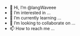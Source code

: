 - 👋 Hi, I’m @langWaveee
- 👀 I’m interested in ...
- 🌱 I’m currently learning ...
- 💞️ I’m looking to collaborate on ...
- 📫 How to reach me ...

<!---
langWaveee/langWaveee is a ✨ special ✨ repository because its `README.md` (this file) appears on your GitHub profile.
You can click the Preview link to take a look at your changes.
--->
